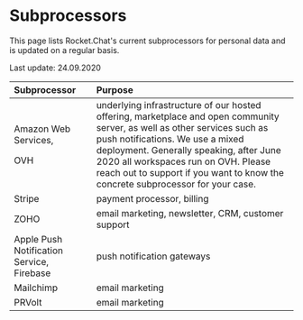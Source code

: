# Subprocessors

This page lists Rocket.Chat's current subprocessors for personal data and is updated on a regular basis.

Last update: 24.09.2020

<table>
  <thead>
    <tr>
      <th style="text-align:left">Subprocessor</th>
      <th style="text-align:left">Purpose</th>
    </tr>
  </thead>
  <tbody>
    <tr>
      <td style="text-align:left">
        <p>Amazon Web Services,</p>
        <p></p>
        <p>OVH</p>
      </td>
      <td style="text-align:left">underlying infrastructure of our hosted offering, marketplace and open
        community server, as well as other services such as push notifications.
        We use a mixed deployment. Generally speaking, after June 2020 all workspaces
        run on OVH. Please reach out to support if you want to know the concrete
        subprocessor for your case.</td>
    </tr>
    <tr>
      <td style="text-align:left">Stripe</td>
      <td style="text-align:left">payment processor, billing</td>
    </tr>
    <tr>
      <td style="text-align:left">ZOHO</td>
      <td style="text-align:left">email marketing, newsletter, CRM, customer support</td>
    </tr>
    <tr>
      <td style="text-align:left">Apple Push Notification Service, Firebase</td>
      <td style="text-align:left">push notification gateways</td>
    </tr>
    <tr>
      <td style="text-align:left">Mailchimp</td>
      <td style="text-align:left">email marketing</td>
    </tr>
    <tr>
      <td style="text-align:left">PRVolt</td>
      <td style="text-align:left">email marketing</td>
    </tr>
  </tbody>
</table>


